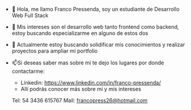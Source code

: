 - 👋 Hola, me llamo Franco Pressenda, soy un estudiante de Desarrollo Web Full Stack
- 👀 Mis intereses son el desarrollo web tanto frontend como backend, estoy buscando especializarme en alguno de estos dos
- 🌱 Actualmente estoy buscando solidificar mis conocimientos y realizar proyectos para ampliar mi portfolio
- 📫Si deseas saber mas sobre mi te dejo los lugares por donde contactarme:
    - Linkedin: https://www.linkedin.com/in/franco-pressenda/ 
    - Allí podrás conocer más sobre mí y mis intereses
   
   Tel: 54 3436 615767
   Mail: francopress26@hotmail.com

<!---
Francopress26/Francopress26 is a ✨ special ✨ repository because its `README.md` (this file) appears on your GitHub profile.
You can click the Preview link to take a look at your changes.
--->
